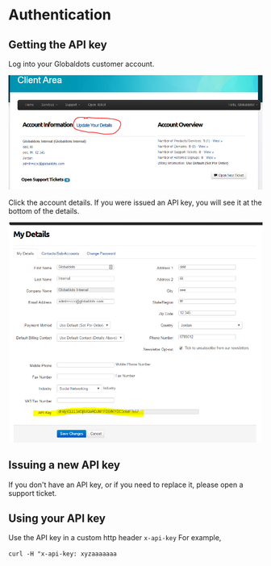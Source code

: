 # Authentication 
## Getting the API key
Log into your Globaldots customer account.

![Log into your account](../_images/customer_account.png)

Click the account details. If you were issued an API key, you will see it at the bottom of the details.  

![View your account details](../_images/customer_account_details.png)

## Issuing a new API key
If you don't have an API key, or if you need to replace it, please open a support ticket. 

## Using your API key
Use the API key in a custom http header `x-api-key`
For example, 

`curl -H "x-api-key: xyzaaaaaaa`
